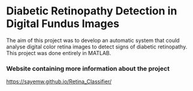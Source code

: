 # Diabetic Retinopathy Detection in Digital Fundus Images
The aim of this project was to develop an automatic system that could analyse digital color retina images to detect signs of diabetic retinopathy. This project was done entirely in MATLAB.
### Website containing more information about the project
https://sayemw.github.io/Retina_Classifier/
